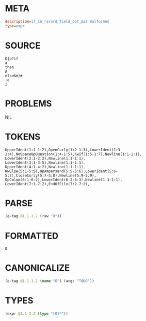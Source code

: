 # META
~~~ini
description=if_in_record_field_opt_pat malformed
type=expr
~~~
# SOURCE
~~~roc
O{p?if
a
then
A
else&m}#
:e
i
~~~
# PROBLEMS
NIL
# TOKENS
~~~zig
UpperIdent(1:1-1:2),OpenCurly(1:2-1:3),LowerIdent(1:3-1:4),NoSpaceOpQuestion(1:4-1:5),KwIf(1:5-1:7),Newline(1:1-1:1),
LowerIdent(2:1-2:2),Newline(1:1-1:1),
LowerIdent(3:1-3:5),Newline(1:1-1:1),
UpperIdent(4:1-4:2),Newline(1:1-1:1),
KwElse(5:1-5:5),OpAmpersand(5:5-5:6),LowerIdent(5:6-5:7),CloseCurly(5:7-5:8),Newline(5:9-5:9),
OpColon(6:1-6:2),LowerIdent(6:2-6:3),Newline(1:1-1:1),
LowerIdent(7:1-7:2),EndOfFile(7:2-7:2),
~~~
# PARSE
~~~clojure
(e-tag @1.1-1.2 (raw "O"))
~~~
# FORMATTED
~~~roc
O
~~~
# CANONICALIZE
~~~clojure
(e-tag @1.1-1.2 (name "O") (args "TODO"))
~~~
# TYPES
~~~clojure
(expr @1.1-1.2 (type "[O]*"))
~~~
